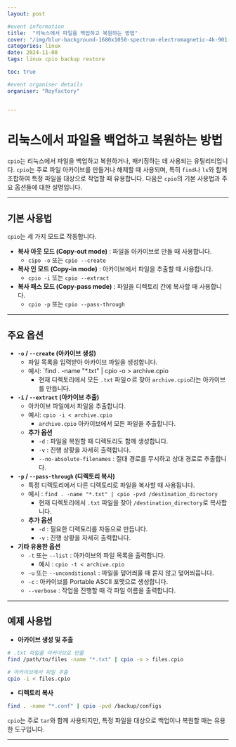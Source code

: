```yaml
---
layout: post

#event information
title:  "리눅스에서 파일을 백업하고 복원하는 방법"
cover: "/img/blur-background-1680x1050-spectrum-electromagnetic-4k-901-1.jpg"
categories: linux
date: 2024-11-08
tags: linux cpio backup restore

toc: true

#event organiser details
organiser: "Royfactory"


---
```


# 리눅스에서 파일을 백업하고 복원하는 방법

`cpio`는 리눅스에서 파일을 백업하고 복원하거나, 패키징하는 데 사용되는 유틸리티입니다. `cpio`는 주로 파일 아카이브를 만들거나 해제할 때 사용되며, 특히 `find`나 `ls`와 함께 조합하여 특정 파일을 대상으로 작업할 때 유용합니다. 다음은 `cpio`의 기본 사용법과 주요 옵션들에 대한 설명입니다.

---

## 기본 사용법

`cpio`는 세 가지 모드로 작동합니다.

- **복사 아웃 모드 (Copy-out mode)** : 파일을 아카이브로 만들 때 사용합니다.
  - `cipo -o` 또는 `cpio --create`
- **복사 인 모드 (Copy-in mode)** : 아카이브에서 파일을 추출할 때 사용합니다.
  - `cpio -i` 또는 `cpio --extract`
- **복사 패스 모드 (Copy-pass mode)** : 파일을 디렉토리 간에 복사할 때 사용합니다.
  - `cpio -p` 또는 `cpio --pass-through`

---

## 주요 옵션

- **`-o` / `--create` (아카이브 생성)**
  - 파일 목록을 입력받아 아카이브 파일을 생성합니다.
  - 예시: `find . -name "*.txt" | cpio -o > archive.cpio
    - 현재 디렉토리에서 모든 `.txt` 파일ㅇ르 찾아 `archive.cpio`라는 아카이브를 만듭니다.
- **`-i` / `--extract` (아카이브 추출)**
  - 아카이브 파일에서 파일을 추출합니다.
  - 예시: `cpio -i < archive.cpio`
    - `archive.cpio` 아카이브에서 모든 파일을 추출합니다.
  - **추가 옵션**
    - `-d` : 파일을 복원할 때 디렉토리도 함께 생성합니다.
    - `-v` : 진행 상황을 자세히 출력합니다.
    - `--no-absolute-filenames` : 절대 경로를 무시하고 상대 경로로 추출합니다.
- **`-p` / `--pass-through` (디렉토리 복사)**
  - 특정 디렉토리에서 다른 디렉토리로 파일을 복사할 때 사용됩니다.
  - 예시 : `find . -name "*.txt" | cpio -pvd /destination_directory`
    - 현재 디렉토리에서 `.txt` 파일을 찾아 `/destination_directory`로 복사합니다.
  - **추가 옵션**
    - `-d` : 필요한 디렉토리를 자동으로 만듭니다.
    - `-v` : 진행 상황을 자세히 출력합니다.
- **기타 유용한 옵션**
  - `-t` 또는 `--list` : 아카이브의 파일 목록을 출력합니다.
    - 예시 : `cpio -t < archive.cpio` 
  - `-u` 또는 `--unconditional` : 파일을 덮어씌울 때 묻지 않고 덮어씌웁니다.
  - `-c` : 아카이브를 Portable ASCII 포맷으로 생성합니다.
  - `--verbose` : 작업을 진행할 때 각 파일 이름을 출력합니다.

---

## 예제 사용법

- **아카이브 생성 및 추출**

```bash
# .txt 파일을 아카이브로 만듦
find /path/to/files -name "*.txt" | cpio -o > files.cpio

# 아카이브에서 파일 추출
cpio -i < files.cpio
```

- **디렉토리 복사**

```bash
find . -name "*.conf" | cpio -pvd /backup/configs
```

`cpio`는 주로 `tar`와 함께 사용되지만, 특정 파일을 대상으로 백업이나 복원할 때는 유용한 도구입니다.

---
